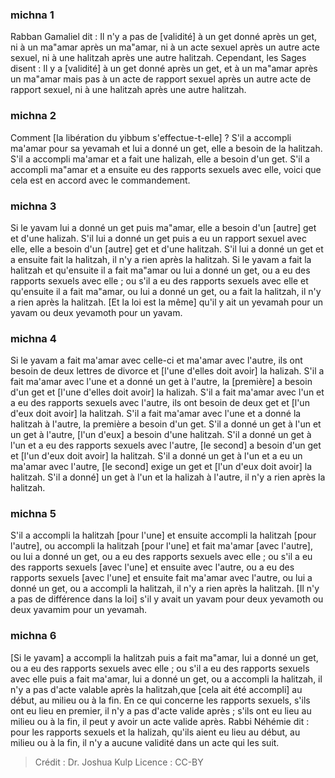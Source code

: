 
### michna 1
Rabban Gamaliel dit : Il n'y a pas de [validité] à un get donné après un get, ni à un ma"amar après un ma"amar, ni à un acte sexuel après un autre acte sexuel, ni à une halitzah après une autre halitzah. Cependant, les Sages disent :  Il y a [validité] à un get donné après un get, et à un ma"amar après un ma"amar mais pas à un acte de rapport sexuel après un autre acte de rapport sexuel, ni à une halitzah après une autre halitzah.

### michna 2
Comment [la libération du yibbum s'effectue-t-elle] ? S'il a accompli ma'amar pour sa yevamah et lui a donné un get, elle a besoin de la halitzah. S'il a accompli ma'amar et a fait une halizah, elle a besoin d'un get. S'il a accompli ma"amar et a ensuite eu des rapports sexuels avec elle, voici que cela est en accord avec le commandement.

### michna 3
Si le yavam lui a donné un get puis ma"amar, elle a besoin d'un [autre] get et d'une halizah. S'il lui a donné un get puis a eu un rapport sexuel avec elle, elle a besoin d'un [autre] get et d'une halitzah. S'il lui a donné un get et a ensuite fait la halitzah, il n'y a rien après la halitzah. Si le yavam a fait la halitzah et qu'ensuite il a fait ma"amar ou lui a donné un get, ou a eu des rapports sexuels avec elle ; ou s'il a eu des rapports sexuels avec elle et qu'ensuite il a fait ma"amar, ou lui a donné un get, ou a fait la halitzah, il n'y a rien après la halitzah. [Et la loi est la même] qu'il y ait un yevamah pour un yavam ou deux yevamoth pour un yavam.

### michna 4
Si le yavam a fait ma'amar avec celle-ci et ma'amar avec l'autre, ils ont besoin de deux lettres de divorce et [l'une d'elles doit avoir] la halizah. S'il a fait ma'amar avec l'une et a donné un get à l'autre, la [première] a besoin d'un get et [l'une d'elles doit avoir] la halizah. S'il a fait ma'amar avec l'un et a eu des rapports sexuels avec l'autre, ils ont besoin de deux get et [l'un d'eux doit avoir] la halitzah. S'il a fait ma'amar avec l'une et a donné la halitzah à l'autre, la première a besoin d'un get. S'il a donné un get à l'un et un get à l'autre, [l'un d'eux] a besoin d'une halitzah. S'il a donné un get à l'un et a eu des rapports sexuels avec l'autre, [le second] a besoin d'un get et [l'un d'eux doit avoir] la halitzah. S'il a donné un get à l'un et a eu un ma'amar avec l'autre, [le second] exige un get et [l'un d'eux doit avoir] la halitzah. S'il a donné] un get à l'un et la halizah à l'autre, il n'y a rien après la halitzah.

### michna 5
S'il a accompli la halitzah [pour l'une] et ensuite accompli la halitzah [pour l'autre], ou accompli la halitzah [pour l'une] et fait ma'amar [avec l'autre], ou lui a donné un get, ou a eu des rapports sexuels avec elle ; ou s'il a eu des rapports sexuels [avec l'une] et ensuite avec l'autre, ou a eu des rapports sexuels [avec l'une] et ensuite fait ma'amar avec l'autre, ou lui a donné un get, ou a accompli la halitzah, il n'y a rien après la halitzah. [Il n'y a pas de différence dans la loi] s'il y avait un yavam pour deux yevamoth ou deux yavamim pour un yevamah.

### michna 6
[Si le yavam] a accompli la halitzah puis a fait ma"amar, lui a donné un get, ou a eu des rapports sexuels avec elle ; ou s'il a eu des rapports sexuels avec elle puis a fait ma'amar, lui a donné un get, ou a accompli la halitzah, il n'y a pas d'acte valable après la halitzah,que [cela ait été accompli] au début, au milieu ou à la fin. En ce qui concerne les rapports sexuels, s'ils ont eu lieu en premier, il n'y a pas d'acte valide après ; s'ils ont eu lieu au milieu ou à la fin, il peut y avoir un acte valide après. Rabbi Néhémie dit : pour les rapports sexuels et la halizah, qu'ils aient eu lieu au début, au milieu ou à la fin, il n'y a aucune validité dans un acte qui les suit.

>Crédit : Dr. Joshua Kulp
>Licence : CC-BY